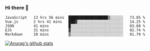 ### Hi there 👋



<!--
**webB1an/webB1an** is a ✨ _special_ ✨ repository because its `README.md` (this file) appears on your GitHub profile.

Here are some ideas to get you started:

- 🔭 I’m currently working on ...
- 🌱 I’m currently learning ...
- 👯 I’m looking to collaborate on ...
- 🤔 I’m looking for help with ...
- 💬 Ask me about ...
- 📫 How to reach me: ...
- 😄 Pronouns: ...
- ⚡ Fun fact: ...
-->

<!--START_SECTION:waka-->
```text
JavaScript   13 hrs 56 mins  ██████████████████▒░░░░░░   73.85 % 
Vue.js       2 hrs 41 mins   ███▓░░░░░░░░░░░░░░░░░░░░░   14.25 % 
JSON         41 mins         █░░░░░░░░░░░░░░░░░░░░░░░░   03.68 % 
EJS          31 mins         ▓░░░░░░░░░░░░░░░░░░░░░░░░   02.74 % 
Markdown     20 mins         ▒░░░░░░░░░░░░░░░░░░░░░░░░   01.79 % 
```
<!--END_SECTION:waka-->


[![Anurag's github stats](https://github-readme-stats.vercel.app/api?username=webB1an&show_icons=true&theme=radical)](https://github.com/anuraghazra/github-readme-stats)

